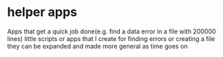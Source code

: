 # helper apps
Apps that get a quick job done(e.g. find a data error in a file with 200000 lines)
little scripts or apps that I create for finding errors or creating a file
they can be expanded and made more general as time goes on
